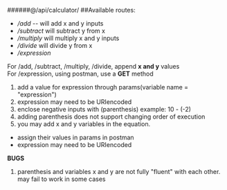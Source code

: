 ######@/api/calculator/
##Available routes:  
* */add* -- will add x and y inputs  
* */subtract* will subtract y from x  
* */multiply* will multiply x and y inputs  
* */divide* will divide y from x  
* */expression*  
  
For /add, /subtract, /multiply, /divide, append **x and y** values  
For /expression, using postman, use a **GET** method  
1. add a value for expression through params(variable name = "expression")  
2. expression may need to be URIencoded
3. enclose negative inputs with (parenthesis) example: 10 - (-2)  
4. adding parenthesis does not support changing order of execution
5. you may add x and y variables in the equation.  
- assign their values in params in postman
- expression may need to be URIencoded

**BUGS**
1. parenthesis and variables x and y are not fully "fluent" with each other. may fail to work in some cases